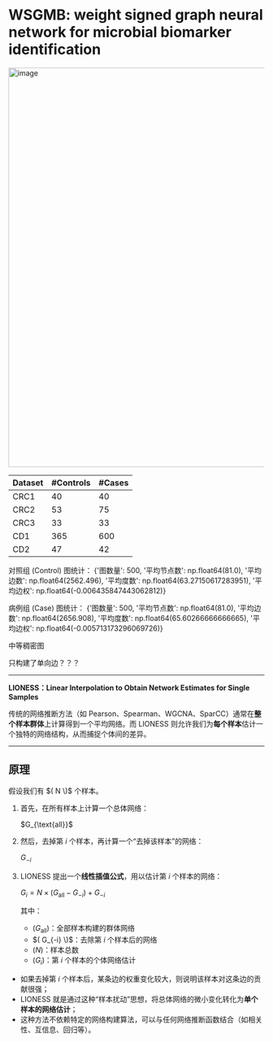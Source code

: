 # WSGMB: weight signed graph neural network for microbial biomarker identification

<img width="1173" height="786" alt="image" src="https://github.com/user-attachments/assets/23a0a69f-386e-4486-af34-560ad56055c6" /> 

| Dataset | #Controls | #Cases |
|---------|---------|---------|
| CRC1   | 40   | 40   |
| CRC2   | 53   | 75   |
| CRC3   | 33   | 33   |
| CD1   | 365   | 600   |
| CD2   | 47   | 42   | 

对照组 (Control) 图统计： {'图数量': 500, '平均节点数': np.float64(81.0), '平均边数': np.float64(2562.496), '平均度数': np.float64(63.27150617283951), '平均边权': np.float64(-0.006435847443062812)} 

病例组 (Case) 图统计： {'图数量': 500, '平均节点数': np.float64(81.0), '平均边数': np.float64(2656.908), '平均度数': np.float64(65.60266666666665), '平均边权': np.float64(-0.005713173296069726)} 

中等稠密图 

只构建了单向边？？？ 

---
**LIONESS：Linear Interpolation to Obtain Network Estimates for Single Samples**

传统的网络推断方法（如 Pearson、Spearman、WGCNA、SparCC）通常在**整个样本群体**上计算得到一个平均网络。而 LIONESS 则允许我们为**每个样本**估计一个独特的网络结构，从而捕捉个体间的差异。

---

## 原理

假设我们有 $( N \)$ 个样本。

1. 首先，在所有样本上计算一个总体网络：

   $G_{\text{all}}\$

2. 然后，去掉第 $i$ 个样本，再计算一个“去掉该样本”的网络：

   $G_{-i}$
4. LIONESS 提出一个**线性插值公式**，用以估计第 $i$ 个样本的网络：

   $G_i = N \times (G_{\text{all}} - G_{-i}) + G_{-i}$

   其中：
   - $(G_{\text{all}})$：全部样本构建的群体网络  
   - $( G_{-i} \)$：去除第 $i$ 个样本后的网络  
   - $(N)$：样本总数  
   - $(G_i)$：第 $i$ 个样本的个体网络估计

- 如果去掉第 $i$ 个样本后，某条边的权重变化较大，则说明该样本对这条边的贡献很强；
- LIONESS 就是通过这种“样本扰动”思想，将总体网络的微小变化转化为**单个样本的网络估计**；
- 这种方法不依赖特定的网络构建算法，可以与任何网络推断函数结合（如相关性、互信息、回归等）。



